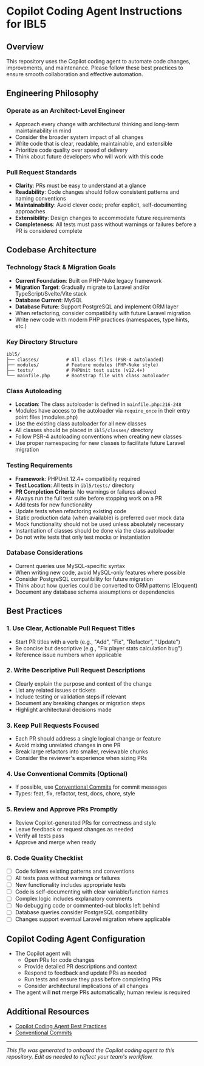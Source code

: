 # Copilot Coding Agent Instructions for IBL5

## Overview
This repository uses the Copilot coding agent to automate code changes, improvements, and maintenance. Please follow these best practices to ensure smooth collaboration and effective automation.

## Engineering Philosophy

### Operate as an Architect-Level Engineer
- Approach every change with architectural thinking and long-term maintainability in mind
- Consider the broader system impact of all changes
- Write code that is clear, readable, maintainable, and extensible
- Prioritize code quality over speed of delivery
- Think about future developers who will work with this code

### Pull Request Standards
- **Clarity**: PRs must be easy to understand at a glance
- **Readability**: Code changes should follow consistent patterns and naming conventions
- **Maintainability**: Avoid clever code; prefer explicit, self-documenting approaches
- **Extensibility**: Design changes to accommodate future requirements
- **Completeness**: All tests must pass without warnings or failures before a PR is considered complete

## Codebase Architecture

### Technology Stack & Migration Goals
- **Current Foundation**: Built on PHP-Nuke legacy framework
- **Migration Target**: Gradually migrate to Laravel and/or TypeScript/Svelte/Vite stack
- **Database Current**: MySQL
- **Database Future**: Support PostgreSQL and implement ORM layer
- When refactoring, consider compatibility with future Laravel migration
- Write new code with modern PHP practices (namespaces, type hints, etc.)

### Key Directory Structure
```
ibl5/
├── classes/          # All class files (PSR-4 autoloaded)
├── modules/          # Feature modules (PHP-Nuke style)
├── tests/            # PHPUnit test suite (v12.4+)
└── mainfile.php      # Bootstrap file with class autoloader
```

### Class Autoloading
- **Location**: The class autoloader is defined in `mainfile.php:216-248`
- Modules have access to the autoloader via `require_once` in their entry point files (modules.php)
- Use the existing class autoloader for all new classes
- All classes should be placed in `ibl5/classes/` directory
- Follow PSR-4 autoloading conventions when creating new classes
- Use proper namespacing for new classes to facilitate future Laravel migration

### Testing Requirements
- **Framework**: PHPUnit 12.4+ compatibility required
- **Test Location**: All tests in `ibl5/tests/` directory
- **PR Completion Criteria**: No warnings or failures allowed
- Always run the full test suite before stopping work on a PR
- Add tests for new functionality
- Update tests when refactoring existing code
- Static production data (when available) is preferred over mock data
- Mock functionality should not be used unless absolutely necessary
- Instantiation of classes should be done via the class autoloader
- Do not write tests that only test mocks or instantiation

### Database Considerations
- Current queries use MySQL-specific syntax
- When writing new code, avoid MySQL-only features where possible
- Consider PostgreSQL compatibility for future migration
- Think about how queries could be converted to ORM patterns (Eloquent)
- Document any database schema assumptions or dependencies

## Best Practices

### 1. Use Clear, Actionable Pull Request Titles
- Start PR titles with a verb (e.g., "Add", "Fix", "Refactor", "Update")
- Be concise but descriptive (e.g., "Fix player stats calculation bug")
- Reference issue numbers when applicable

### 2. Write Descriptive Pull Request Descriptions
- Clearly explain the purpose and context of the change
- List any related issues or tickets
- Include testing or validation steps if relevant
- Document any breaking changes or migration steps
- Highlight architectural decisions made

### 3. Keep Pull Requests Focused
- Each PR should address a single logical change or feature
- Avoid mixing unrelated changes in one PR
- Break large refactors into smaller, reviewable chunks
- Consider the reviewer's experience when sizing PRs

### 4. Use Conventional Commits (Optional)
- If possible, use [Conventional Commits](https://www.conventionalcommits.org/) for commit messages
- Types: feat, fix, refactor, test, docs, chore, style

### 5. Review and Approve PRs Promptly
- Review Copilot-generated PRs for correctness and style
- Leave feedback or request changes as needed
- Verify all tests pass
- Approve and merge when ready

### 6. Code Quality Checklist
- [ ] Code follows existing patterns and conventions
- [ ] All tests pass without warnings or failures
- [ ] New functionality includes appropriate tests
- [ ] Code is self-documenting with clear variable/function names
- [ ] Complex logic includes explanatory comments
- [ ] No debugging code or commented-out blocks left behind
- [ ] Database queries consider PostgreSQL compatibility
- [ ] Changes support eventual Laravel migration where applicable

## Copilot Coding Agent Configuration

- The Copilot agent will:
  - Open PRs for code changes
  - Provide detailed PR descriptions and context
  - Respond to feedback and update PRs as needed
  - Run tests and ensure they pass before completing PRs
  - Consider architectural implications of all changes
- The agent will **not** merge PRs automatically; human review is required

## Additional Resources
- [Copilot Coding Agent Best Practices](https://gh.io/copilot-coding-agent-tips)
- [Conventional Commits](https://www.conventionalcommits.org/)

---

_This file was generated to onboard the Copilot coding agent to this repository. Edit as needed to reflect your team's workflow._
